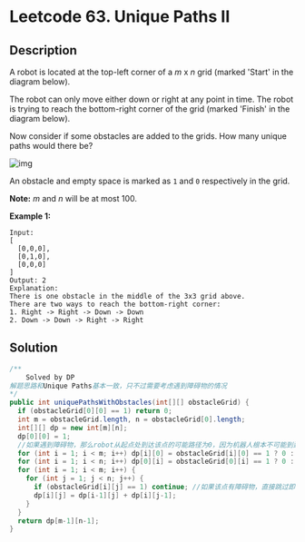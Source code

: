 # Leetcode 63. Unique Paths II

## Description

A robot is located at the top-left corner of a *m* x *n* grid (marked 'Start' in the diagram below).

The robot can only move either down or right at any point in time. The robot is trying to reach the bottom-right corner of the grid (marked 'Finish' in the diagram below).

Now consider if some obstacles are added to the grids. How many unique paths would there be?

![img](https://assets.leetcode.com/uploads/2018/10/22/robot_maze.png)

An obstacle and empty space is marked as `1` and `0` respectively in the grid.

**Note:** *m* and *n* will be at most 100.

**Example 1:**

```
Input:
[
  [0,0,0],
  [0,1,0],
  [0,0,0]
]
Output: 2
Explanation:
There is one obstacle in the middle of the 3x3 grid above.
There are two ways to reach the bottom-right corner:
1. Right -> Right -> Down -> Down
2. Down -> Down -> Right -> Right
```

## Solution

```java
/**
    Solved by DP
解题思路和Unique Paths基本一致，只不过需要考虑遇到障碍物的情况
*/
public int uniquePathsWithObstacles(int[][] obstacleGrid) {
  if (obstacleGrid[0][0] == 1) return 0;
  int m = obstacleGrid.length, n = obstacleGrid[0].length;
  int[][] dp = new int[m][n];
  dp[0][0] = 1;
  //如果遇到障碍物，那么robot从起点处到达该点的可能路径为0，因为机器人根本不可能到达这个点
  for (int i = 1; i < m; i++) dp[i][0] = obstacleGrid[i][0] == 1 ? 0 : dp[i-1][0];
  for (int i = 1; i < n; i++) dp[0][i] = obstacleGrid[0][i] == 1 ? 0 : dp[0][i-1];
  for (int i = 1; i < m; i++) {
    for (int j = 1; j < n; j++) {
      if (obstacleGrid[i][j] == 1) continue; //如果该点有障碍物，直接跳过即可，dp[i][j]=0，代表到达该点的可能路径为0
      dp[i][j] = dp[i-1][j] + dp[i][j-1];
    }
  }
  return dp[m-1][n-1];
}
```

